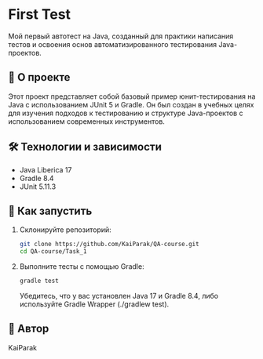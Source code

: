 # First Test

Мой первый автотест на Java, созданный для практики написания тестов и освоения основ автоматизированного тестирования Java-проектов.

## 📌 О проекте

Этот проект представляет собой базовый пример юнит-тестирования на Java с использованием JUnit 5 и Gradle. Он был создан в учебных целях для изучения подходов к тестированию и структуре Java-проектов с использованием современных инструментов.

## 🛠️ Технологии и зависимости

- Java Liberica 17
- Gradle 8.4
- JUnit 5.11.3

## 🚀 Как запустить

1. Склонируйте репозиторий:
   ```bash
   git clone https://github.com/KaiParak/QA-course.git
   cd QA-course/Task_1
   ```
2. Выполните тесты с помощью Gradle:
   ```bash
   gradle test
   ```
   Убедитесь, что у вас установлен Java 17 и Gradle 8.4, либо используйте Gradle Wrapper (./gradlew test).

## 👤 Автор

KaiParak